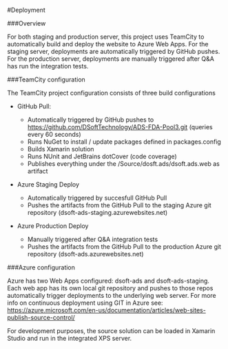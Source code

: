 #Deployment

###Overview

For both staging and production server, this project uses TeamCity to automatically build and deploy the website to Azure Web Apps. For the staging server, deployments are automatically triggered by GitHub pushes. For the production server, deployments are manually triggered after Q&A has run the integration tests.

###TeamCity configuration

The TeamCity project configuration consists of three build configurations

* GitHub Pull: 
  - Automatically triggered by GitHub pushes to https://github.com/DSoftTechnology/ADS-FDA-Pool3.git (queries every 60 seconds)
  - Runs NuGet to install / update packages defined in packages.config
  - Builds Xamarin solution
  - Runs NUnit and JetBrains dotCover (code coverage)
  - Publishes everything under the /Source/dosft.ads/dsoft.ads.web as artifact

* Azure Staging Deploy
  - Automatically triggered by succesfull GitHub Pull
  - Pushes the artifacts from the GitHub Pull to the staging Azure git repository (dsoft-ads-staging.azurewebsites.net)

* Azure Production Deploy
  - Manually triggered after Q&A integration tests
  - Pushes the artifacts from the GitHub Pull to the production Azure git repository (dsoft-ads.azurewebsites.net)

###Azure configuration

Azure has two Web Apps configured: dsoft-ads and dsoft-ads-staging. Each web app has its own local git repository and pushes to those repos automatically trigger deployments to the underlying web server. For more info on continuous deployment using GIT in Azure see: https://azure.microsoft.com/en-us/documentation/articles/web-sites-publish-source-control/

For development purposes, the source solution can be loaded in Xamarin Studio and run in the integrated XPS server.
